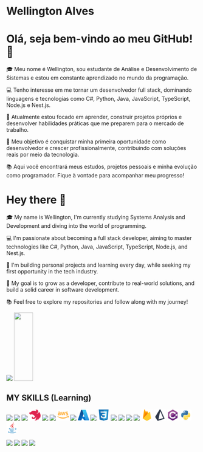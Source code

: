 # Wellington Alves

# Olá, seja bem-vindo ao meu GitHub! 👋

🎓 Meu nome é Wellington, sou estudante de Análise e Desenvolvimento de Sistemas e estou em constante aprendizado no mundo da programação.

💻 Tenho interesse em me tornar um desenvolvedor full stack, dominando linguagens e tecnologias como C#, Python, Java, JavaScript, TypeScript, Node.js e Nest.js.

🚀 Atualmente estou focado em aprender, construir projetos próprios e desenvolver habilidades práticas que me preparem para o mercado de trabalho.

🎯 Meu objetivo é conquistar minha primeira oportunidade como desenvolvedor e crescer profissionalmente, contribuindo com soluções reais por meio da tecnologia.

📚 Aqui você encontrará meus estudos, projetos pessoais e minha evolução como programador. Fique à vontade para acompanhar meu progresso!

# Hey there 👋

🎓 My name is Wellington, I'm currently studying Systems Analysis and Development and diving into the world of programming.

💻 I'm passionate about becoming a full stack developer, aiming to master technologies like C#, Python, Java, JavaScript, TypeScript, Node.js, and Nest.js.

🚀 I'm building personal projects and learning every day, while seeking my first opportunity in the tech industry.

🎯 My goal is to grow as a developer, contribute to real-world solutions, and build a solid career in software development.

📚 Feel free to explore my repositories and follow along with my journey!

<div>
<img height="180" src="https://github-readme-stats.vercel.app/api?username=wellington-alves-s&show_icons=true&theme=dark&include_all_commits=true&count_private=true"
    media="(prefers-color-scheme: dark)" />
<img height="180"
 width="50px"
src="https://github-readme-stats.vercel.app/api/top-langs/?username=wellington-alves-s&layout=compact&langs_count=10&theme=dark&card_width=400"/>    
</div>

## MY SKILLS (Learning)

<div>
<img width="30px" src="https://cdn.jsdelivr.net/gh/devicons/devicon/icons/typescript/typescript-original.svg" />
<img width="30px" src="https://cdn.jsdelivr.net/gh/devicons/devicon/icons/javascript/javascript-original.svg" />
<img width="30px" src="https://cdn.jsdelivr.net/gh/devicons/devicon/icons/nodejs/nodejs-original.svg" />
<img width="30px" src="https://raw.githubusercontent.com/devicons/devicon/6910f0503efdd315c8f9b858234310c06e04d9c0/icons/nestjs/nestjs-original.svg" />
<img width="30px" src="https://cdn.jsdelivr.net/gh/devicons/devicon/icons/react/react-original.svg" />
<img width="30px" src="https://cdn.jsdelivr.net/gh/devicons/devicon/icons/docker/docker-original.svg" />
<img width="30px" src="https://raw.githubusercontent.com/devicons/devicon/6910f0503efdd315c8f9b858234310c06e04d9c0/icons/amazonwebservices/amazonwebservices-plain-wordmark.svg"/>
<img width="30px" src="https://cdn.jsdelivr.net/gh/devicons/devicon/icons/googlecloud/googlecloud-original.svg" />
<img width="30px" src="https://raw.githubusercontent.com/devicons/devicon/6910f0503efdd315c8f9b858234310c06e04d9c0/icons/azure/azure-original.svg" />
<img width="30px" src="https://cdn.jsdelivr.net/gh/devicons/devicon/icons/html5/html5-original.svg" />
<img width="30px" src="https://raw.githubusercontent.com/devicons/devicon/6910f0503efdd315c8f9b858234310c06e04d9c0/icons/css3/css3-original.svg" />
<img width="30px" src="https://cdn.jsdelivr.net/gh/devicons/devicon/icons/linux/linux-original.svg" />
<img width="30px" src="https://cdn.jsdelivr.net/gh/devicons/devicon/icons/mongodb/mongodb-original.svg" />
<img width="30px" src="https://cdn.jsdelivr.net/gh/devicons/devicon/icons/mysql/mysql-original.svg" />
<img width="30px" src="https://cdn.jsdelivr.net/gh/devicons/devicon/icons/postgresql/postgresql-original.svg" />
<img width="30px" src="https://raw.githubusercontent.com/devicons/devicon/6910f0503efdd315c8f9b858234310c06e04d9c0/icons/firebase/firebase-original.svg" />
<img width="30px" src="https://raw.githubusercontent.com/devicons/devicon/6910f0503efdd315c8f9b858234310c06e04d9c0/icons/prisma/prisma-original.svg" />
<img width="30px" src="https://raw.githubusercontent.com/devicons/devicon/6910f0503efdd315c8f9b858234310c06e04d9c0/icons/csharp/csharp-original.svg" />
<img width="30px" src="https://raw.githubusercontent.com/devicons/devicon/6910f0503efdd315c8f9b858234310c06e04d9c0/icons/python/python-original.svg" />
<img width="30px" src="https://raw.githubusercontent.com/devicons/devicon/6910f0503efdd315c8f9b858234310c06e04d9c0/icons/java/java-original.svg" />
 
 
 
 
 
 
 
</div>

<div>

<a href="https://www.instagram.com/wellington.alves.s"><img src="https://img.shields.io/badge/Instagram-E4405F?style=for-the-badge&logo=instagram&logoColor=white" /></a>
<a href="mailto:wellington.alves95@gmail.com"><img src="https://img.shields.io/badge/Gmail-D14836?style=for-the-badge&logo=gmail&logoColor=white" /></a>
<a href="https://br.linkedin.com/in/wellington-alves-silva"><img src="https://img.shields.io/badge/LinkedIn-0077B5?style=for-the-badge&logo=linkedin&logoColor=white" /></a>
<a href="https://youtube.com/@wellington118?si=dCa4LC0PhJQ_AWM0"><img src="https://img.shields.io/badge/YouTube-FF0000?style=for-the-badge&logo=youtube&logoColor=white" /></a>

</div>
